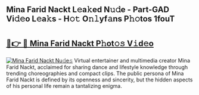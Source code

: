 ## Mina Farid Nackt L𝚎a𝚔ed N𝚞𝚍e - Part-GAD Vi𝚍𝚎o L𝚎a𝚔s - H𝚘𝚝 O𝚗𝚕yf𝚊ns P𝚑𝚘tos 1fouT

# <h2><a href="http://kfcruvp.oniu.top/?m=Mina+Farid+Nackt">🔗👉 🔴 Mina Farid Nackt P𝚑ot𝚘𝚜 V𝚒d𝚎o</a></h2>

[![Mina Farid Nackt Nu𝚍e𝚜](https://i.imgur.com/0qMVB7G.gif)](http://kfcruvp.oniu.top/?m=Mina+Farid+Nackt)
Virtual entertainer and multimedia creator Mina Farid Nackt, acclaimed for sharing dance and lifestyle knowledge through trending choreographies and compact clips. The public persona of Mina Farid Nackt is defined by its openness and sincerity, but the hidden aspects of his personal life remain a tantalizing enigma.  
